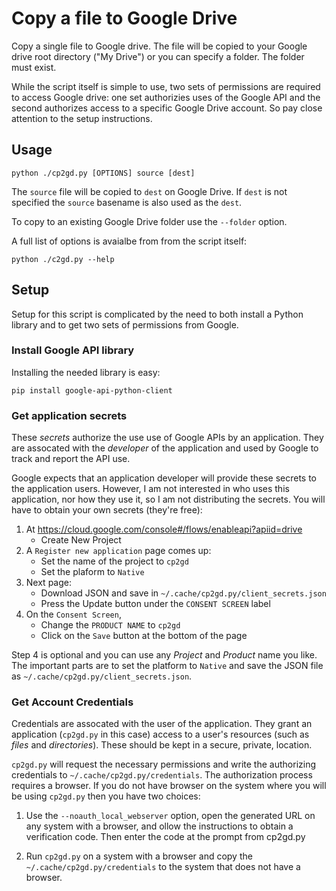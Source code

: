 # Copy a file to Google Drive
Copy a single file to Google drive. The file will be copied to your
Google drive root directory ("My Drive") or you can specify a folder.
The folder must exist.

While the script itself is simple to use, two sets of permissions are
required to access Google drive: one set authorizies uses of the Google
API and the second authorizes access to a specific Google Drive account.
So pay close attention to the setup instructions.

## Usage
    python ./cp2gd.py [OPTIONS] source [dest]

The `source` file will be copied to `dest` on Google Drive. If `dest` is
not specified the `source` basename is also used as the `dest`.

To copy to an existing Google Drive folder use the `--folder` option.

A full list of options is avaialbe from from the script itself:

    python ./c2gd.py --help


## Setup
Setup for this script is complicated by the need to both install a
Python library and to get two sets of permissions from Google.


### Install Google API library
Installing the needed library is easy:

    pip install google-api-python-client


### Get application secrets
These _secrets_ authorize the use use of Google APIs by an application.
They are assocated with the _developer_ of the application and used by
Google to track and report the API use.

Google expects that an application developer will provide these secrets
to the application users. However, I am not interested in who uses this
application, nor how they use it, so I am not distributing the secrets.
You will have to obtain your own secrets (they're free):

  1. At https://cloud.google.com/console#/flows/enableapi?apiid=drive
     * Create New Project
  2. A `Register new application` page comes up:
     * Set the name of the project to `cp2gd`
     * Set the plaform to `Native`
  3. Next page:
     * Download JSON and save in `~/.cache/cp2gd.py/client_secrets.json`
     * Press the Update button under the `CONSENT SCREEN` label
  4. On the `Consent Screen`,
     * Change the `PRODUCT NAME` to `cp2gd`
     * Click on the `Save` button at the bottom of the page

Step 4 is optional and you can use any _Project_ and _Product_ name you
like. The important parts are to set the platform to `Native` and save
the JSON file as `~/.cache/cp2gd.py/client_secrets.json`.


### Get Account Credentials
Credentials are assocated with the user of the application. They grant
an application \(`cp2gd.py` in this case\) access to a user's resources
\(such as _files_ and _directories_\). These should be kept in a secure,
private, location.

`cp2gd.py` will request the necessary permissions and write the
authorizing credentials to `~/.cache/cp2gd.py/credentials`. The
authorization process requires a browser. If you do not have browser on
the system where you will be using `cp2gd.py` then you have two choices:

  1. Use the `--noauth_local_webserver` option, open the generated URL
     on any system with a browser, and ollow the instructions to obtain a
     verification code. Then enter the code at the prompt from cp2gd.py

  2. Run `cp2gd.py` on a system with a browser and copy the
     `~/.cache/cp2gd.py/credentials` to the system that does not have a
     browser.

